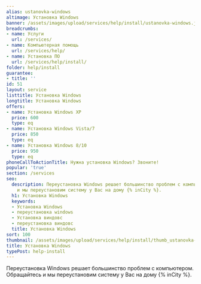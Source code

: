 ```yaml
---
alias: ustanovka-windows
altimage: Установка Windows
banner: /assets/images/upload/services/help/install/ustanovka-windows.jpg
breadcrumbs:
- name: Услуги
  url: /services/
- name: Компьютерная помощь
  url: /services/help/
- name: Установка ПО
  url: /services/help/install/
folder: help/install
guarantee:
- title: ''
id: 51
layout: service
listtitle: Установка Windows
longtitle: Установка Windows
offers:
- name: Установка Windows XP
  price: 600
  type: eq
- name: Установка Windows Vista/7
  price: 850
  type: eq
- name: Установка Windows 8/10
  price: 950
  type: eq
phoneCallToActionTitle: Нужна установка Windows? Звоните!
popular: 'true'
section: /services
seo:
  description: Переустановка Windows решает большинство проблем с компьютером. Обращайтесь
    и мы переустановим систему у Вас на дому {% inCity %}.
  h1: Установка Windows
  keywords:
  - Установка Windows
  - переустановка windows
  - Установка виндовс
  - переустановка виндовс
  title: Установка Windows
sort: 100
thumbnail: /assets/images/upload/services/help/install/thumb_ustanovka-windows.jpg
title: Установка Windows
typePost: help-install
---
```

Переустановка Windows решает большинство проблем с компьютером. Обращайтесь и мы переустановим систему у Вас на дому {% inCity %}.